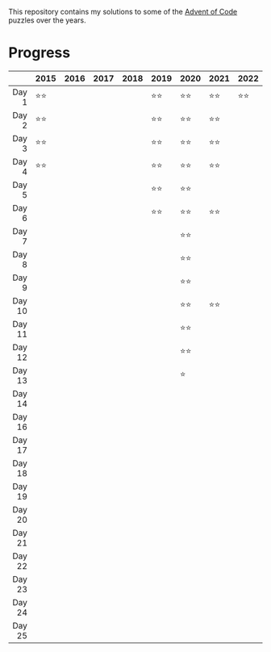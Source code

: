 This repository contains my solutions to some of the [Advent of Code](https://adventofcode.com/) puzzles over the years.

# Progress

||2015|2016|2017|2018|2019|2020|2021|2022|
|--:|---|---|---|---|---|---|---|---|
|Day 1|⭐⭐||||⭐⭐|⭐⭐|⭐⭐|⭐⭐|
|Day 2|⭐⭐||||⭐⭐|⭐⭐|⭐⭐||
|Day 3|⭐⭐||||⭐⭐|⭐⭐|⭐⭐||
|Day 4|⭐⭐||||⭐⭐|⭐⭐|⭐⭐||
|Day 5|||||⭐⭐|⭐⭐|||
|Day 6|||||⭐⭐|⭐⭐|⭐⭐||
|Day 7||||||⭐⭐|||
|Day 8||||||⭐⭐|||
|Day 9||||||⭐⭐|||
|Day 10||||||⭐⭐|⭐⭐||
|Day 11||||||⭐⭐|||
|Day 12||||||⭐⭐|||
|Day 13||||||⭐|||
|Day 14||||||||||Day 15|||||||||
|Day 16|||||||||
|Day 17|||||||||
|Day 18|||||||||
|Day 19|||||||||
|Day 20|||||||||
|Day 21|||||||||
|Day 22|||||||||
|Day 23|||||||||
|Day 24|||||||||
|Day 25|||||||||
